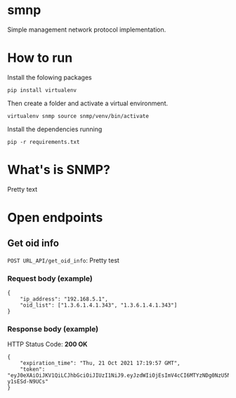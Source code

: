 # smnp
Simple management network protocol implementation.

# How to run

Install the folowing packages

```
pip install virtualenv
```


Then create a folder and activate a virtual environment.

```
virtualenv snmp source snmp/venv/bin/activate
```

Install the dependencies running

``` 
pip -r requirements.txt
```


# What's is SNMP?

Pretty text


# **Open endpoints**

## Get oid info


```POST URL_API/get_oid_info```: Pretty test

### **Request body (example)**
```
{
    "ip_address": "192.168.5.1",
    "oid_list": ["1.3.6.1.4.1.343", "1.3.6.1.4.1.343"]
}
```

### **Response body (example)**

HTTP Status Code: **200 OK**
```
{
    "expiration_time": "Thu, 21 Oct 2021 17:19:57 GMT",
    "token": "eyJ0eXAiOiJKV1QiLCJhbGciOiJIUzI1NiJ9.eyJzdWIiOjEsImV4cCI6MTYzNDg0NzU5Ny43MTc1NDd9.S6PP67fhJfUIoCf1OYj2dDGYZzHYxG-y1sESd-N9UCs"
}
```